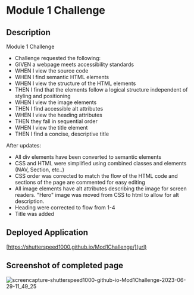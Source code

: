 # Module 1 Challenge

## Description
Module 1 Challenge

* Challenge requested the following:
* GIVEN a webpage meets accessibility standards
* WHEN I view the source code
* WHEN I find semantic HTML elements
* WHEN I view the structure of the HTML elements
* THEN I find that the elements follow a logical structure independent of styling and positioning
* WHEN I view the image elements
* THEN I find accessible alt attributes
* WHEN I view the heading attributes
* THEN they fall in sequential order
* WHEN I view the title element
* THEN I find a concise, descriptive title

After updates:

* All div elements have been converted to semantic elements
* CSS and HTML were simplified using combined classes and elements (NAV, Section, etc..)
* CSS order was corrected to match the flow of the HTML code and sections of the page are commented for easy editing
* All image elements have alt attributes describing the image for screen readers.  "Hero" image was moved from CSS to html to allow for alt description.
* Heading were corrected to flow from 1-4
* Title was added 

## Deployed Application 
[https://shutterspeed1000.github.io/Mod1Challenge/](url)

## Screenshot of completed page

![screencapture-shutterspeed1000-github-io-Mod1Challenge-2023-06-29-11_49_25](https://github.com/shutterspeed1000/Mod1Challenge/assets/16305813/8f20bb02-1e1a-474b-be3e-89e896ce5cc9)


